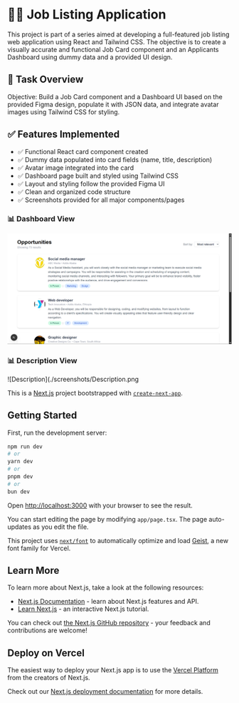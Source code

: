 # 🧑‍💼 Job Listing Application 

This project is part of a series aimed at developing a full-featured job listing web application using React and Tailwind CSS.  The objective is to create a visually accurate and functional Job Card component and an Applicants Dashboard using dummy data and a provided UI design.


## 📌 Task Overview

Objective:
Build a Job Card component and a Dashboard UI based on the provided Figma design, populate it with JSON data, and integrate avatar images using Tailwind CSS for styling.



## ✅ Features Implemented

- ✅ Functional React card component created
- ✅ Dummy data populated into card fields (name, title, description)
- ✅ Avatar image integrated into the card
- ✅ Dashboard page built and styled using Tailwind CSS
- ✅ Layout and styling follow the provided Figma UI
- ✅ Clean and organized code structure
- ✅ Screenshots provided for all major components/pages




### 📊 Dashboard View
![Dashboard](./screenshots/dashboard.png)

### 📊 Description View
![Description](./screenshots/Description.png


This is a [Next.js](https://nextjs.org) project bootstrapped with [`create-next-app`](https://nextjs.org/docs/app/api-reference/cli/create-next-app).

## Getting Started

First, run the development server:

```bash
npm run dev
# or
yarn dev
# or
pnpm dev
# or
bun dev
```

Open [http://localhost:3000](http://localhost:3000) with your browser to see the result.

You can start editing the page by modifying `app/page.tsx`. The page auto-updates as you edit the file.

This project uses [`next/font`](https://nextjs.org/docs/app/building-your-application/optimizing/fonts) to automatically optimize and load [Geist](https://vercel.com/font), a new font family for Vercel.

## Learn More

To learn more about Next.js, take a look at the following resources:

- [Next.js Documentation](https://nextjs.org/docs) - learn about Next.js features and API.
- [Learn Next.js](https://nextjs.org/learn) - an interactive Next.js tutorial.

You can check out [the Next.js GitHub repository](https://github.com/vercel/next.js) - your feedback and contributions are welcome!

## Deploy on Vercel

The easiest way to deploy your Next.js app is to use the [Vercel Platform](https://vercel.com/new?utm_medium=default-template&filter=next.js&utm_source=create-next-app&utm_campaign=create-next-app-readme) from the creators of Next.js.

Check out our [Next.js deployment documentation](https://nextjs.org/docs/app/building-your-application/deploying) for more details.
